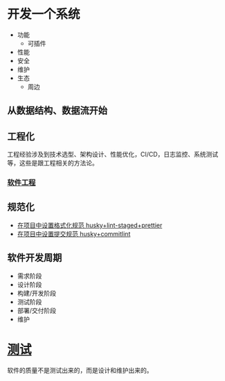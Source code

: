 # 开发一个系统

- 功能
  - 可插件
- 性能
- 安全
- 维护
- 生态
  - 周边

## 从数据结构、数据流开始

## 工程化

工程经验涉及到技术选型、架构设计、性能优化，CI/CD，日志监控、系统测试等，这些是跟工程相关的方法论。

### [软件工程](/coursera/softwareEngineering.html)

## 规范化

- [在项目中设置格式化规范 husky+lint-staged+prettier](/development/format/demo0.html)
- [在项目中设置提交规范 husky+commitlint]()

## 软件开发周期

- 需求阶段
- 设计阶段
- 构建/开发阶段
- 测试阶段
- 部署/交付阶段
- 维护

# [测试](/test/index.html)

软件的质量不是测试出来的，而是设计和维护出来的。
